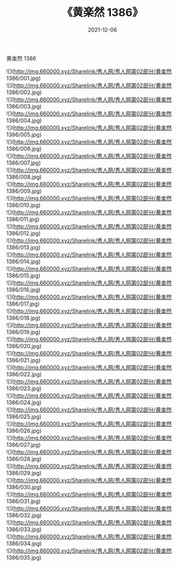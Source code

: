 ﻿---
layout: post
title:  《黄楽然 1386》
date:   2021-12-06
img: http://img.660000.xyz/Sharelink/秀人网/秀人网第02部分/黄楽然 1386/000.jpg
categories: [美女, 清纯, 唯美]
---

黄楽然 1386

  ![](http://img.660000.xyz/Sharelink/秀人网/秀人网第02部分/黄楽然 1386/001.jpg) <br> ![](http://img.660000.xyz/Sharelink/秀人网/秀人网第02部分/黄楽然 1386/002.jpg) <br> ![](http://img.660000.xyz/Sharelink/秀人网/秀人网第02部分/黄楽然 1386/003.jpg) <br> ![](http://img.660000.xyz/Sharelink/秀人网/秀人网第02部分/黄楽然 1386/004.jpg) <br> ![](http://img.660000.xyz/Sharelink/秀人网/秀人网第02部分/黄楽然 1386/005.jpg) <br> ![](http://img.660000.xyz/Sharelink/秀人网/秀人网第02部分/黄楽然 1386/006.jpg) <br> ![](http://img.660000.xyz/Sharelink/秀人网/秀人网第02部分/黄楽然 1386/007.jpg) <br> ![](http://img.660000.xyz/Sharelink/秀人网/秀人网第02部分/黄楽然 1386/008.jpg) <br> ![](http://img.660000.xyz/Sharelink/秀人网/秀人网第02部分/黄楽然 1386/009.jpg) <br> ![](http://img.660000.xyz/Sharelink/秀人网/秀人网第02部分/黄楽然 1386/010.jpg) <br> ![](http://img.660000.xyz/Sharelink/秀人网/秀人网第02部分/黄楽然 1386/011.jpg) <br> ![](http://img.660000.xyz/Sharelink/秀人网/秀人网第02部分/黄楽然 1386/012.jpg) <br> ![](http://img.660000.xyz/Sharelink/秀人网/秀人网第02部分/黄楽然 1386/013.jpg) <br> ![](http://img.660000.xyz/Sharelink/秀人网/秀人网第02部分/黄楽然 1386/014.jpg) <br> ![](http://img.660000.xyz/Sharelink/秀人网/秀人网第02部分/黄楽然 1386/015.jpg) <br> ![](http://img.660000.xyz/Sharelink/秀人网/秀人网第02部分/黄楽然 1386/016.jpg) <br> ![](http://img.660000.xyz/Sharelink/秀人网/秀人网第02部分/黄楽然 1386/017.jpg) <br> ![](http://img.660000.xyz/Sharelink/秀人网/秀人网第02部分/黄楽然 1386/018.jpg) <br> ![](http://img.660000.xyz/Sharelink/秀人网/秀人网第02部分/黄楽然 1386/019.jpg) <br> ![](http://img.660000.xyz/Sharelink/秀人网/秀人网第02部分/黄楽然 1386/020.jpg) <br> ![](http://img.660000.xyz/Sharelink/秀人网/秀人网第02部分/黄楽然 1386/021.jpg) <br> ![](http://img.660000.xyz/Sharelink/秀人网/秀人网第02部分/黄楽然 1386/022.jpg) <br> ![](http://img.660000.xyz/Sharelink/秀人网/秀人网第02部分/黄楽然 1386/023.jpg) <br> ![](http://img.660000.xyz/Sharelink/秀人网/秀人网第02部分/黄楽然 1386/024.jpg) <br> ![](http://img.660000.xyz/Sharelink/秀人网/秀人网第02部分/黄楽然 1386/025.jpg) <br> ![](http://img.660000.xyz/Sharelink/秀人网/秀人网第02部分/黄楽然 1386/026.jpg) <br> ![](http://img.660000.xyz/Sharelink/秀人网/秀人网第02部分/黄楽然 1386/027.jpg) <br> ![](http://img.660000.xyz/Sharelink/秀人网/秀人网第02部分/黄楽然 1386/028.jpg) <br> ![](http://img.660000.xyz/Sharelink/秀人网/秀人网第02部分/黄楽然 1386/029.jpg) <br> ![](http://img.660000.xyz/Sharelink/秀人网/秀人网第02部分/黄楽然 1386/030.jpg) <br> ![](http://img.660000.xyz/Sharelink/秀人网/秀人网第02部分/黄楽然 1386/031.jpg) <br> ![](http://img.660000.xyz/Sharelink/秀人网/秀人网第02部分/黄楽然 1386/032.jpg) <br> ![](http://img.660000.xyz/Sharelink/秀人网/秀人网第02部分/黄楽然 1386/033.jpg) <br> ![](http://img.660000.xyz/Sharelink/秀人网/秀人网第02部分/黄楽然 1386/034.jpg) <br> ![](http://img.660000.xyz/Sharelink/秀人网/秀人网第02部分/黄楽然 1386/035.jpg) <br>